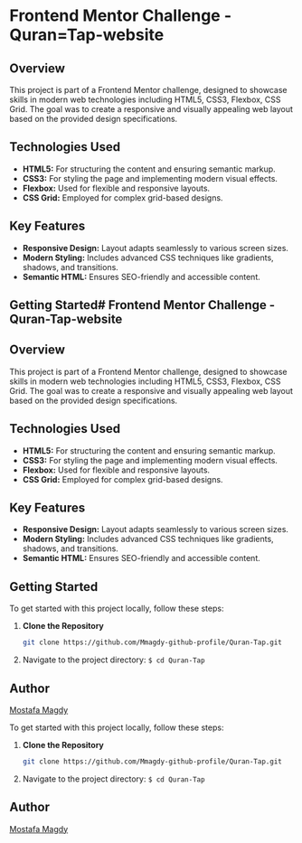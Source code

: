 # Frontend Mentor Challenge - Quran=Tap-website 

## Overview

This project is part of a Frontend Mentor challenge, designed to showcase skills in modern web technologies including HTML5, CSS3, Flexbox, CSS Grid. The goal was to create a responsive and visually appealing web layout based on the provided design specifications.

## Technologies Used

- **HTML5:** For structuring the content and ensuring semantic markup.
- **CSS3:** For styling the page and implementing modern visual effects.
- **Flexbox:** Used for flexible and responsive layouts.
- **CSS Grid:** Employed for complex grid-based designs.

## Key Features

- **Responsive Design:** Layout adapts seamlessly to various screen sizes.
- **Modern Styling:** Includes advanced CSS techniques like gradients, shadows, and transitions.
- **Semantic HTML:** Ensures SEO-friendly and accessible content.

## Getting Started# Frontend Mentor Challenge - Quran-Tap-website 

## Overview

This project is part of a Frontend Mentor challenge, designed to showcase skills in modern web technologies including HTML5, CSS3, Flexbox, CSS Grid. The goal was to create a responsive and visually appealing web layout based on the provided design specifications.

## Technologies Used

- **HTML5:** For structuring the content and ensuring semantic markup.
- **CSS3:** For styling the page and implementing modern visual effects.
- **Flexbox:** Used for flexible and responsive layouts.
- **CSS Grid:** Employed for complex grid-based designs.


## Key Features

- **Responsive Design:** Layout adapts seamlessly to various screen sizes.
- **Modern Styling:** Includes advanced CSS techniques like gradients, shadows, and transitions.
- **Semantic HTML:** Ensures SEO-friendly and accessible content.


## Getting Started

To get started with this project locally, follow these steps:

1. **Clone the Repository**

   ```bash
   git clone https://github.com/Mmagdy-github-profile/Quran-Tap.git
2. Navigate to the project directory:
``$ cd Quran-Tap``

## Author
[Mostafa Magdy]("https//:https://github.com/Mmagdy-github-profile/Quran-Tap")


To get started with this project locally, follow these steps:

1. **Clone the Repository**

   ```bash
   git clone https://github.com/Mmagdy-github-profile/Quran-Tap.git
2. Navigate to the project directory:
``$ cd Quran-Tap``

## Author
[Mostafa Magdy]("https//:https://github.com/Mmagdy-github-profile/Quran-Tap")
